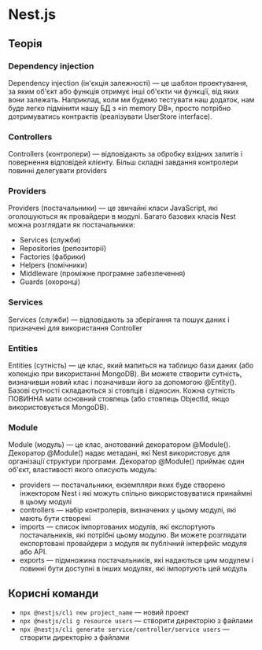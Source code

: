 # Nest.js

## Теорія

### Dependency injection

Dependency injection (ін'єкція залежності) — це шаблон проектування, за яким об'єкт або функція отримує інші об'єкти чи функції, від яких вони залежать. Наприклад, коли ми будемо тестувати наш додаток, нам буде легко підмінити нашу БД з «in memory DB», просто потрібно дотримуватись контрактів (реалізувати UserStore interface).

### Controllers

Controllers (контролери) — відповідають за обробку вхідних запитів і повернення відповідей клієнту. Більш складні завдання контролери повинні делегувати providers

### Providers

Providers (постачальники) — це звичайні класи JavaScript, які оголошуються як провайдери в модулі. Багато базових класів Nest можна розглядати як постачальники:

-   Services (служби)
-   Repositories (репозиторії)
-   Factories (фабрики)
-   Helpers (помічники)
-   Middleware (проміжне програмне забезпечення)
-   Guards (охоронці)

### Services

Services (служби) — відповідають за зберігання та пошук даних і призначені для використання Controller

### Entities

Entities (сутність) — це клас, який мапиться на таблицю бази даних (або колекцію при використанні MongoDB). Ви можете створити сутність, визначивши новий клас і позначивши його за допомогою @Entity(). Базові сутності складаються зі стовпців і відносин. Кожна сутність ПОВИННА мати основний стовпець (або стовпець ObjectId, якщо використовується MongoDB).

### Module

Module (модуль) — це клас, анотований декоратором @Module(). Декоратор @Module() надає метадані, які Nest використовує для організації структури програми. Декоратор @Module() приймає один об'єкт, властивості якого описують модуль:

-   providers — постачальники, екземпляри яких буде створено інжектором Nest і які можуть спільно використовуватися принаймні в цьому модулі
-   controllers — набір контролерів, визначених у цьому модулі, які мають бути створені
-   imports — список імпортованих модулів, які експортують постачальників, які потрібні цьому модулю. Ви можете розглядати експортовані провайдери з модуля як публічний інтерфейс модуля або API.
-   exports — підмножина постачальників, які надаються цим модулем і повинні бути доступні в інших модулях, які імпортують цей модуль

## Корисні команди

-   `npx @nestjs/cli new project_name` — новий проект
-   `npx @nestjs/cli g resource users` — створити директорію з файлами
-   `npx @nestjs/cli generate service/controller/service users` — створити директорію з файлами
